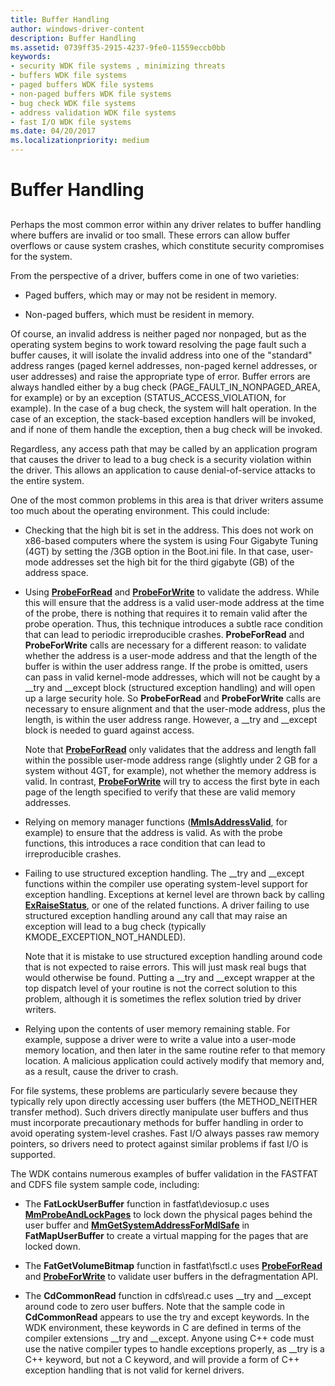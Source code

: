 ```yaml
---
title: Buffer Handling
author: windows-driver-content
description: Buffer Handling
ms.assetid: 0739ff35-2915-4237-9fe0-11559eccb0bb
keywords:
- security WDK file systems , minimizing threats
- buffers WDK file systems
- paged buffers WDK file systems
- non-paged buffers WDK file systems
- bug check WDK file systems
- address validation WDK file systems
- fast I/O WDK file systems
ms.date: 04/20/2017
ms.localizationpriority: medium
---
```


# Buffer Handling


## <span id="ddk_buffer_handling_if"></span><span id="DDK_BUFFER_HANDLING_IF"></span>


Perhaps the most common error within any driver relates to buffer handling where buffers are invalid or too small. These errors can allow buffer overflows or cause system crashes, which constitute security compromises for the system.

From the perspective of a driver, buffers come in one of two varieties:

-   Paged buffers, which may or may not be resident in memory.

-   Non-paged buffers, which must be resident in memory.

Of course, an invalid address is neither paged nor nonpaged, but as the operating system begins to work toward resolving the page fault such a buffer causes, it will isolate the invalid address into one of the "standard" address ranges (paged kernel addresses, non-paged kernel addresses, or user addresses) and raise the appropriate type of error. Buffer errors are always handled either by a bug check (PAGE\_FAULT\_IN\_NONPAGED\_AREA, for example) or by an exception (STATUS\_ACCESS\_VIOLATION, for example). In the case of a bug check, the system will halt operation. In the case of an exception, the stack-based exception handlers will be invoked, and if none of them handle the exception, then a bug check will be invoked.

Regardless, any access path that may be called by an application program that causes the driver to lead to a bug check is a security violation within the driver. This allows an application to cause denial-of-service attacks to the entire system.

One of the most common problems in this area is that driver writers assume too much about the operating environment. This could include:

-   Checking that the high bit is set in the address. This does not work on x86-based computers where the system is using Four Gigabyte Tuning (4GT) by setting the /3GB option in the Boot.ini file. In that case, user-mode addresses set the high bit for the third gigabyte (GB) of the address space.

-   Using [**ProbeForRead**](https://msdn.microsoft.com/library/windows/hardware/ff559876) and [**ProbeForWrite**](https://msdn.microsoft.com/library/windows/hardware/ff559879) to validate the address. While this will ensure that the address is a valid user-mode address at the time of the probe, there is nothing that requires it to remain valid after the probe operation. Thus, this technique introduces a subtle race condition that can lead to periodic irreproducible crashes. **ProbeForRead** and **ProbeForWrite** calls are necessary for a different reason: to validate whether the address is a user-mode address and that the length of the buffer is within the user address range. If the probe is omitted, users can pass in valid kernel-mode addresses, which will not be caught by a \_\_try and \_\_except block (structured exception handling) and will open up a large security hole. So **ProbeForRead** and **ProbeForWrite** calls are necessary to ensure alignment and that the user-mode address, plus the length, is within the user address range. However, a \_\_try and \_\_except block is needed to guard against access.

    Note that [**ProbeForRead**](https://msdn.microsoft.com/library/windows/hardware/ff559876) only validates that the address and length fall within the possible user-mode address range (slightly under 2 GB for a system without 4GT, for example), not whether the memory address is valid. In contrast, [**ProbeForWrite**](https://msdn.microsoft.com/library/windows/hardware/ff559879) will try to access the first byte in each page of the length specified to verify that these are valid memory addresses.

-   Relying on memory manager functions ([**MmIsAddressValid**](https://msdn.microsoft.com/library/windows/hardware/ff554572), for example) to ensure that the address is valid. As with the probe functions, this introduces a race condition that can lead to irreproducible crashes.

-   Failing to use structured exception handling. The \_\_try and \_\_except functions within the compiler use operating system-level support for exception handling. Exceptions at kernel level are thrown back by calling [**ExRaiseStatus**](https://msdn.microsoft.com/library/windows/hardware/ff545529), or one of the related functions. A driver failing to use structured exception handling around any call that may raise an exception will lead to a bug check (typically KMODE\_EXCEPTION\_NOT\_HANDLED).

    Note that it is mistake to use structured exception handling around code that is not expected to raise errors. This will just mask real bugs that would otherwise be found. Putting a \_\_try and \_\_except wrapper at the top dispatch level of your routine is not the correct solution to this problem, although it is sometimes the reflex solution tried by driver writers.

-   Relying upon the contents of user memory remaining stable. For example, suppose a driver were to write a value into a user-mode memory location, and then later in the same routine refer to that memory location. A malicious application could actively modify that memory and, as a result, cause the driver to crash.

For file systems, these problems are particularly severe because they typically rely upon directly accessing user buffers (the METHOD\_NEITHER transfer method). Such drivers directly manipulate user buffers and thus must incorporate precautionary methods for buffer handling in order to avoid operating system-level crashes. Fast I/O always passes raw memory pointers, so drivers need to protect against similar problems if fast I/O is supported.

The WDK contains numerous examples of buffer validation in the FASTFAT and CDFS file system sample code, including:

-   The **FatLockUserBuffer** function in fastfat\\deviosup.c uses [**MmProbeAndLockPages**](https://msdn.microsoft.com/library/windows/hardware/ff554664) to lock down the physical pages behind the user buffer and [**MmGetSystemAddressForMdlSafe**](https://msdn.microsoft.com/library/windows/hardware/ff554559) in **FatMapUserBuffer** to create a virtual mapping for the pages that are locked down.

-   The **FatGetVolumeBitmap** function in fastfat\\fsctl.c uses [**ProbeForRead**](https://msdn.microsoft.com/library/windows/hardware/ff559876) and [**ProbeForWrite**](https://msdn.microsoft.com/library/windows/hardware/ff559879) to validate user buffers in the defragmentation API.

-   The **CdCommonRead** function in cdfs\\read.c uses \_\_try and \_\_except around code to zero user buffers. Note that the sample code in **CdCommonRead** appears to use the try and except keywords. In the WDK environment, these keywords in C are defined in terms of the compiler extensions \_\_try and \_\_except. Anyone using C++ code must use the native compiler types to handle exceptions properly, as \_\_try is a C++ keyword, but not a C keyword, and will provide a form of C++ exception handling that is not valid for kernel drivers.

 

 




